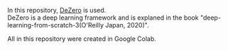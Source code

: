 In this repository, [DeZero](https://github.com/oreilly-japan/deep-learning-from-scratch-3/blob/master/README.md) is used.<br>
DeZero is a deep learning framework and is explaned in the book "deep-learning-from-scratch-3(O'Reilly Japan, 2020)".<br>

All in this repository were created in Google Colab. 
